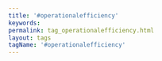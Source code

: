 ```yaml
---
title: '#operationalefficiency'
keywords:
permalink: tag_operationalefficiency.html
layout: tags
tagName: '#operationalefficiency'
---
```

